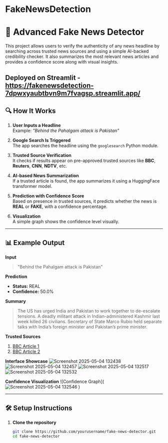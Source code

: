 # FakeNewsDetection

# 📰 Advanced Fake News Detector

This project allows users to verify the authenticity of any news headline by searching across trusted news sources and using a simple AI-backed credibility checker. It also summarizes the most relevant news articles and provides a confidence score along with visual insights.

Deployed on Streamlit -
https://fakenewsdetection-7dpwxyaubtbvn9m7fvagsp.streamlit.app/
---

## 🔍 How It Works

1. **User Inputs a Headline**  
   Example: _"Behind the Pahalgam attack is Pakistan"_

2. **Google Search Is Triggered**  
   The app searches the headline using the `googlesearch` Python module.

3. **Trusted Source Verification**  
   It checks if results appear on pre-approved trusted sources like **BBC**, **Reuters**, **CNN**, **NDTV**, etc.

4. **AI-based News Summarization**  
   If a trusted article is found, the app summarizes it using a HuggingFace transformer model.

5. **Prediction with Confidence Score**  
   Based on presence in trusted sources, it predicts whether the news is **REAL** or **FAKE**, with a confidence percentage.

6. **Visualization**  
   A simple graph shows the confidence level visually.

---

## 📊 Example Output

**Input**  
> "Behind the Pahalgam attack is Pakistan"

**Prediction**  
- **Status:** REAL  
- **Confidence:** 50.0%

**Summary**  
> The US has urged India and Pakistan to work together to de-escalate tensions. A deadly militant attack in Indian-administered Kashmir last week killed 26 civilians. Secretary of State Marco Rubio held separate talks with India’s foreign minister and Pakistan’s prime minister.

**Trusted Sources**
1. [BBC Article 1](https://www.bbc.com/news/articles/cvgnw9kydgqo)  
2. [BBC Article 2](https://www.bbc.com/news/articles/cn4wk22vk4zo)

**Interface Showcase**
![Screenshot 2025-05-04 132438](https://github.com/user-attachments/assets/30d39b0b-8cf1-4d70-8658-3539f9806ebd)
![Screenshot 2025-05-04 132457](https://github.com/user-attachments/assets/219a1d2a-852e-4a4e-8bc2-ca314bcf7ec5)
![Screenshot 2025-05-04 132517](https://github.com/user-attachments/assets/c665a567-b698-48d3-8fa0-4e4df38fcad2)
![Screenshot 2025-05-04 132532](https://github.com/user-attachments/assets/a54e4092-c37b-40bf-a9b6-61085c8462a3)

**Confidence Visualization**
![Confidence Graph](![Screenshot 2025-05-04 132546](https://github.com/user-attachments/assets/eab8c17e-79c1-45e8-969f-663e2df8a05b)
)

---

## 🛠️ Setup Instructions

1. **Clone the repository**
   ```bash
   git clone https://github.com/yourusername/fake-news-detector.git
   cd fake-news-detector
